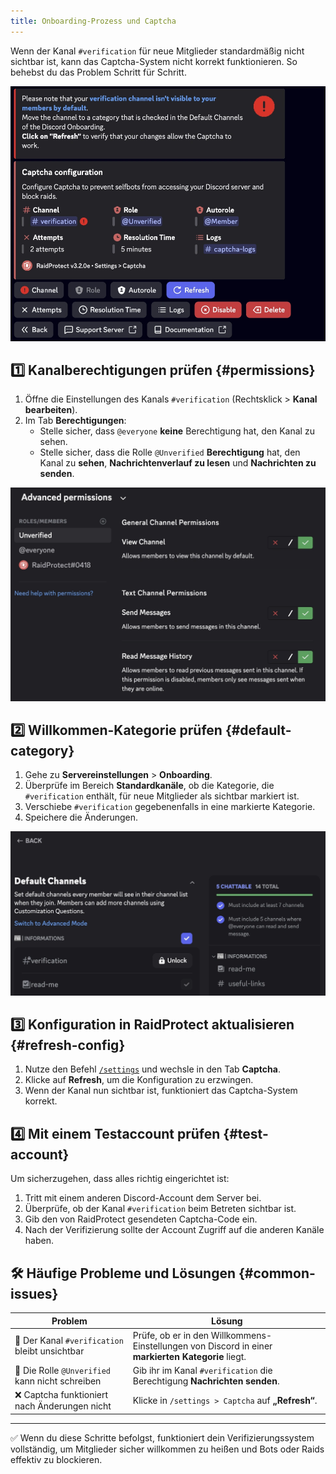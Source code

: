 ```yaml
---
title: Onboarding-Prozess und Captcha
---
```


Wenn der Kanal `#verification` für neue Mitglieder standardmäßig nicht sichtbar ist, kann das Captcha-System nicht korrekt funktionieren. So behebst du das Problem Schritt für Schritt.

![Captcha alert screenshot](../../../../en/docusaurus-plugin-content-docs/current/assets/rp-settings-captcha-alert.webp)

## 1️⃣ Kanalberechtigungen prüfen {#permissions}

1. Öffne die Einstellungen des Kanals `#verification` (Rechtsklick > **Kanal bearbeiten**).
2. Im Tab **Berechtigungen**:
   - Stelle sicher, dass `@everyone` **keine** Berechtigung hat, den Kanal zu sehen.
   - Stelle sicher, dass die Rolle `@Unverified` **Berechtigung** hat, den Kanal zu **sehen**, **Nachrichtenverlauf zu lesen** und **Nachrichten zu senden**.

![Screenshot channel permissions check](../../../../en/docusaurus-plugin-content-docs/current/assets/rp-verification-channel-permissions.webp)

## 2️⃣ Willkommen-Kategorie prüfen {#default-category}

1. Gehe zu **Servereinstellungen** > **Onboarding**.
2. Überprüfe im Bereich **Standardkanäle**, ob die Kategorie, die `#verification` enthält, für neue Mitglieder als sichtbar markiert ist.
3. Verschiebe `#verification` gegebenenfalls in eine markierte Kategorie.
4. Speichere die Änderungen.

![Screenshot welcome category check](../../../../en/docusaurus-plugin-content-docs/current/assets/rp-welcome-category.webp)

## 3️⃣ Konfiguration in RaidProtect aktualisieren {#refresh-config}

1. Nutze den Befehl [`/settings`](../setup.md#settings) und wechsle in den Tab **Captcha**.
2. Klicke auf **Refresh**, um die Konfiguration zu erzwingen.
3. Wenn der Kanal nun sichtbar ist, funktioniert das Captcha-System korrekt.

## 4️⃣ Mit einem Testaccount prüfen {#test-account}

Um sicherzugehen, dass alles richtig eingerichtet ist:

1. Tritt mit einem anderen Discord-Account dem Server bei.
2. Überprüfe, ob der Kanal `#verification` beim Betreten sichtbar ist.
3. Gib den von RaidProtect gesendeten Captcha-Code ein.
4. Nach der Verifizierung sollte der Account Zugriff auf die anderen Kanäle haben.

## 🛠️ Häufige Probleme und Lösungen {#common-issues}

| Problem | Lösung |
|-------|---------|
| 🔴 Der Kanal `#verification` bleibt unsichtbar | Prüfe, ob er in den Willkommens-Einstellungen von Discord in einer **markierten Kategorie** liegt. |
| 🚫 Die Rolle `@Unverified` kann nicht schreiben | Gib ihr im Kanal `#verification` die Berechtigung **Nachrichten senden**. |
| ❌ Captcha funktioniert nach Änderungen nicht | Klicke in `/settings > Captcha` auf **„Refresh“**. |

---

✅ Wenn du diese Schritte befolgst, funktioniert dein Verifizierungssystem vollständig, um Mitglieder sicher willkommen zu heißen und Bots oder Raids effektiv zu blockieren.
